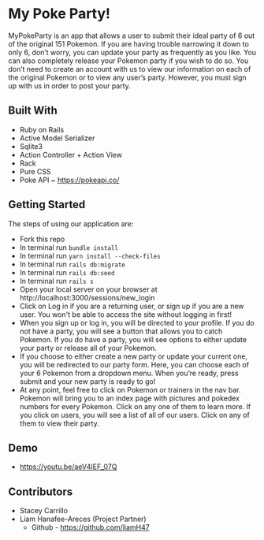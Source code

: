 # My Poke Party!

MyPokeParty is an app that allows a user to submit their ideal party of 6 out of the original 151 Pokemon. If you are having trouble narrowing it down to only 6, don’t worry, you can update your party as frequently as you like. You can also completely release your Pokemon party if you wish to do so. You don’t need to create an account with us to view our information on each of the original Pokemon or to view any user’s party. However, you must sign up with us in order to post your party.

## Built With
- Ruby on Rails
- Active Model Serializer
- Sqlite3
- Action Controller + Action View 
- Rack
- Pure CSS
- Poke API ~ https://pokeapi.co/

## Getting Started
The steps of using our application are:
* Fork this repo 
* In terminal run `bundle install`
* In terminal run `yarn install --check-files`
* In terminal run `rails db:migrate`
* In terminal run `rails db:seed`
* In terminal run `rails s`
* Open your local server on your browser at http://localhost:3000/sessions/new_login
* Click on Log in if you are a returning user, or sign up if you are a new user. You won't be able to access the site without logging in first!
* When you sign up or log in, you will be directed to your profile. If you do not have a party, you will see a button that allows you to catch Pokemon. If you do have a party, you will see options to either update your party or release all of your Pokemon.
* If you choose to either create a new party or update your current one, you will be redirected to our party form. Here, you can choose each of your 6 Pokemon from a dropdown menu. When you’re ready, press submit and your new party is ready to go!
* At any point, feel free to click on Pokemon or trainers in the nav bar. Pokemon will bring you to an index page with pictures and pokedex numbers for every Pokemon. Click on any one of them to learn more. If you click on users, you will see a list of all of our users. Click on any of them to view their party.

## Demo
- https://youtu.be/aeV4IEF_07Q

## Contributors
* Stacey Carrillo 
* Liam Hanafee-Areces (Project Partner)
  * Github - https://github.com/liamH47
